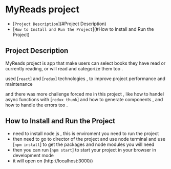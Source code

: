 #  MyReads project 


* [`Project Description`](#Project Description)
* [`How to Install and Run the Project`](#How to Install and Run the Project)




## Project Description

 MyReads project is app that make users can select books they have read or currently reading, or will read and categorize them too .

 used [`react`] and [`redux`] technologies , to improve project performance and maintenance 

 and there was more challenge forced me in this project , like how to handel async functions with [`redux thunk`] and how to generate components , and how to handle the errors too .

  



## How to Install and Run the Project
 - need to install node js , this is enviroment you need to run the project
 - then need to go to director of the project and use node terminal and use [`npm install`] to get the packages and node modules you will need 
 - then you can run [`npm start`] to start your project in your browser in development mode 
 - it will open on (http://localhost:3000/)


